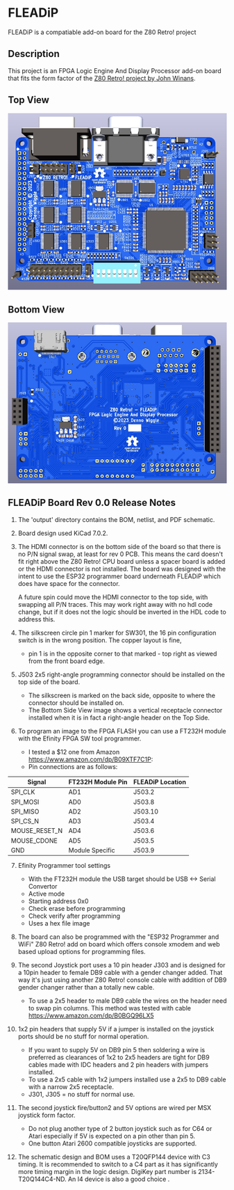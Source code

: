 # FLEADiP
FLEADiP is a compatiable add-on board for the Z80 Retro! project

## Description
This project is an FPGA Logic Engine And Display Processor add-on board that fits the form factor of the [Z80 Retro! project by John Winans](https://github.com/Z80-Retro).

## Top View
![FLEADiP Top View Board Image](output/FLEADip_V0_3d_Top.jpg "Top View of FPGA Logic Engine And Video Processor")

## Bottom View
![FLEADiP Bottom View Board Image](output/FLEADip_V0_3d_Bottom.jpg "Bottom View of FPGA Logic Engine And Video Processor")

## FLEADiP Board Rev 0.0 Release Notes

1. The 'output' directory contains the BOM, netlist, and PDF schematic.

2. Board design used KiCad 7.0.2.

3. The HDMI connector is on the bottom side of the board so that there is no P/N signal swap, at least for rev 0 PCB. This means the card doesn't fit right above the Z80 Retro! CPU board unless a spacer board is added or the HDMI connector is not installed. The board was designed with the intent to use the ESP32 programmer board underneath FLEADiP which does have space for the connector.
   
   A future spin could move the HDMI connector to the top side, with swapping all P/N traces. This may work right away with no hdl code change, but if it does not the logic should be inverted in the HDL code to address this.
   
4. The silkscreen circle pin 1 marker for SW301, the 16 pin configuration switch is in the wrong position. The copper layout is fine, 
    - pin 1 is in the opposite corner to that marked - top right as viewed from the front board edge.

5. J503 2x5 right-angle programming connector should be installed on the top side of the board.
   - The silkscreen is marked on the back side, opposite to where the connector should be installed on.
   - The Bottom Side View image shows a vertical receptacle connector installed when it is in fact a right-angle header on the Top Side.

7. To program an image to the FPGA FLASH you can use a FT232H module with the Efinity FPGA SW tool programmer. 
   - I tested a $12 one from Amazon  https://www.amazon.com/dp/B09XTF7C1P:
   - Pin connections are as follows:

| Signal        |  FT232H Module Pin  | FLEADiP Location |
| ------------- | ------------------- | ---------------- |
| SPI_CLK       | AD1 | J503.2 |
| SPI_MOSI      | AD0 | J503.8 |
| SPI_MISO      | AD2 | J503.10 |
| SPI_CS_N      | AD3 | J503.4 |
| MOUSE_RESET_N | AD4 | J503.6 |
| MOUSE_CDONE   | AD5 | J503.5 |
| GND      | Module Specific | J503.9 |
  
7. Efinity Programmer tool settings
    - With the FT232H module the USB target should be USB <-> Serial Convertor
    - Active mode
    - Starting address 0x0
    - Check erase before programming
    - Check verify after programming
    - Uses a hex file image
  
8. The board can also be programmed with the "ESP32 Programmer and WiFi" Z80 Retro! add on board which offers console xmodem and web based upload options for programming files.

9. The second Joystick port uses a 10 pin header J303 and is designed for a 10pin header to female DB9 cable with a gender 
   changer added. That way it's just using another Z80 Retro! console cable with addition of DB9 gender changer rather than 
   a totally new cable.
    - To use a 2x5 header to male DB9 cable the wires on the header need to swap pin columns.
      This method was tested with cable https://www.amazon.com/dp/B0BGQ96LX5

10. 1x2 pin headers that supply 5V if a jumper is installed on the joystick ports should be no stuff for normal operation.
    - If you want to supply 5V on DB9 pin 5 then soldering a wire is preferred as clearances of 1x2 to 2x5 headers are tight for DB9 cables made with IDC headers and 2 pin headers with jumpers installed.
    - To use a 2x5 cable with 1x2 jumpers installed use a 2x5 to DB9 cable with a narrow 2x5 receptacle. 
    - J301, J305 = no stuff for normal use.


11. The second joystick fire/button2 and 5V options are wired per MSX joystick form factor. 
     - Do not plug another type of 2 button joystick such as for C64 or Atari 
       especially if 5V is expected on a pin other than pin 5.
     - One button Atari 2600 compatible joysticks are supported.

12. The schematic design and BOM uses a T20QFP144 device with C3 timing. It is recommended to switch to a C4 part as it has significantly more timing margin in the logic design. DigiKey part number is 2134-T20Q144C4-ND. An I4 device is also a good choice .

